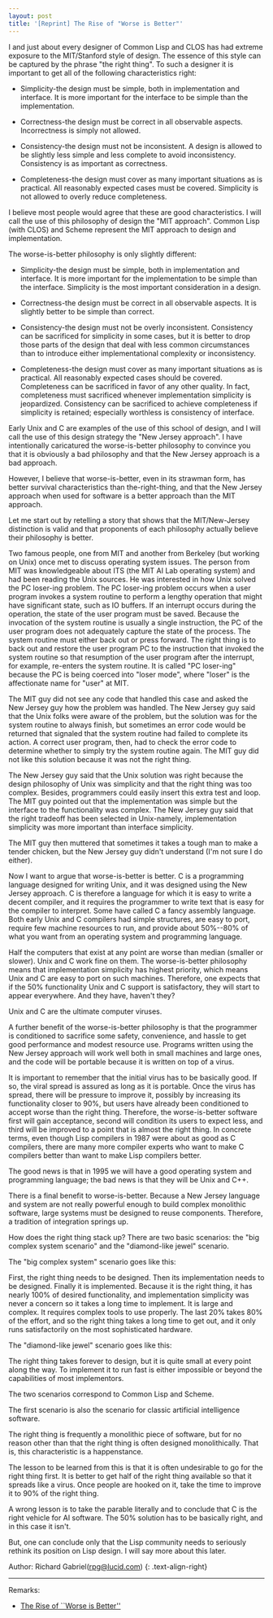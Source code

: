 ```yaml
---
layout: post
title: '[Reprint] The Rise of "Worse is Better"'
---
```


I and just about every designer of Common Lisp and CLOS has had extreme exposure to the MIT/Stanford style of design. The essence of this style can be captured by the phrase "the right thing". To such a designer it is important to get all of the following characteristics right:

- Simplicity-the design must be simple, both in implementation and interface. It is more important for the interface to be simple than the implementation.

- Correctness-the design must be correct in all observable aspects. Incorrectness is simply not allowed.

- Consistency-the design must not be inconsistent. A design is allowed to be slightly less simple and less complete to avoid inconsistency. Consistency is as important as correctness.

- Completeness-the design must cover as many important situations as is practical. All reasonably expected cases must be covered. Simplicity is not allowed to overly reduce completeness.

I believe most people would agree that these are good characteristics. I will call the use of this philosophy of design the "MIT approach". Common Lisp (with CLOS) and Scheme represent the MIT approach to design and implementation.

The worse-is-better philosophy is only slightly different:

- Simplicity-the design must be simple, both in implementation and interface. It is more important for the implementation to be simple than the interface. Simplicity is the most important consideration in a design.

- Correctness-the design must be correct in all observable aspects. It is slightly better to be simple than correct.

- Consistency-the design must not be overly inconsistent. Consistency can be sacrificed for simplicity in some cases, but it is better to drop those parts of the design that deal with less common circumstances than to introduce either implementational complexity or inconsistency.

- Completeness-the design must cover as many important situations as is practical. All reasonably expected cases should be covered. Completeness can be sacrificed in favor of any other quality. In fact, completeness must sacrificed whenever implementation simplicity is jeopardized. Consistency can be sacrificed to achieve completeness if simplicity is retained; especially worthless is consistency of interface.

Early Unix and C are examples of the use of this school of design, and I will call the use of this design strategy the "New Jersey approach". I have intentionally caricatured the worse-is-better philosophy to convince you that it is obviously a bad philosophy and that the New Jersey approach is a bad approach.

<!--more-->

However, I believe that worse-is-better, even in its strawman form, has better survival characteristics than the-right-thing, and that the New Jersey approach when used for software is a better approach than the MIT approach.

Let me start out by retelling a story that shows that the MIT/New-Jersey distinction is valid and that proponents of each philosophy actually believe their philosophy is better.

Two famous people, one from MIT and another from Berkeley (but working on Unix) once met to discuss operating system issues. The person from MIT was knowledgeable about ITS (the MIT AI Lab operating system) and had been reading the Unix sources. He was interested in how Unix solved the PC loser-ing problem. The PC loser-ing problem occurs when a user program invokes a system routine to perform a lengthy operation that might have significant state, such as IO buffers. If an interrupt occurs during the operation, the state of the user program must be saved. Because the invocation of the system routine is usually a single instruction, the PC of the user program does not adequately capture the state of the process. The system routine must either back out or press forward. The right thing is to back out and restore the user program PC to the instruction that invoked the system routine so that resumption of the user program after the interrupt, for example, re-enters the system routine. It is called "PC loser-ing" because the PC is being coerced into "loser mode", where "loser" is the affectionate name for "user" at MIT.

The MIT guy did not see any code that handled this case and asked the New Jersey guy how the problem was handled. The New Jersey guy said that the Unix folks were aware of the problem, but the solution was for the system routine to always finish, but sometimes an error code would be returned that signaled that the system routine had failed to complete its action. A correct user program, then, had to check the error code to determine whether to simply try the system routine again. The MIT guy did not like this solution because it was not the right thing.

The New Jersey guy said that the Unix solution was right because the design philosophy of Unix was simplicity and that the right thing was too complex. Besides, programmers could easily insert this extra test and loop. The MIT guy pointed out that the implementation was simple but the interface to the functionality was complex. The New Jersey guy said that the right tradeoff has been selected in Unix-namely, implementation simplicity was more important than interface simplicity.

The MIT guy then muttered that sometimes it takes a tough man to make a tender chicken, but the New Jersey guy didn't understand (I'm not sure I do either).

Now I want to argue that worse-is-better is better. C is a programming language designed for writing Unix, and it was designed using the New Jersey approach. C is therefore a language for which it is easy to write a decent compiler, and it requires the programmer to write text that is easy for the compiler to interpret. Some have called C a fancy assembly language. Both early Unix and C compilers had simple structures, are easy to port, require few machine resources to run, and provide about 50%--80% of what you want from an operating system and programming language.

Half the computers that exist at any point are worse than median (smaller or slower). Unix and C work fine on them. The worse-is-better philosophy means that implementation simplicity has highest priority, which means Unix and C are easy to port on such machines. Therefore, one expects that if the 50% functionality Unix and C support is satisfactory, they will start to appear everywhere. And they have, haven't they?

Unix and C are the ultimate computer viruses.

A further benefit of the worse-is-better philosophy is that the programmer is conditioned to sacrifice some safety, convenience, and hassle to get good performance and modest resource use. Programs written using the New Jersey approach will work well both in small machines and large ones, and the code will be portable because it is written on top of a virus.

It is important to remember that the initial virus has to be basically good. If so, the viral spread is assured as long as it is portable. Once the virus has spread, there will be pressure to improve it, possibly by increasing its functionality closer to 90%, but users have already been conditioned to accept worse than the right thing. Therefore, the worse-is-better software first will gain acceptance, second will condition its users to expect less, and third will be improved to a point that is almost the right thing. In concrete terms, even though Lisp compilers in 1987 were about as good as C compilers, there are many more compiler experts who want to make C compilers better than want to make Lisp compilers better.

The good news is that in 1995 we will have a good operating system and programming language; the bad news is that they will be Unix and C++.

There is a final benefit to worse-is-better. Because a New Jersey language and system are not really powerful enough to build complex monolithic software, large systems must be designed to reuse components. Therefore, a tradition of integration springs up.

How does the right thing stack up? There are two basic scenarios: the "big complex system scenario" and the "diamond-like jewel" scenario.

The "big complex system" scenario goes like this:

First, the right thing needs to be designed. Then its implementation needs to be designed. Finally it is implemented. Because it is the right thing, it has nearly 100% of desired functionality, and implementation simplicity was never a concern so it takes a long time to implement. It is large and complex. It requires complex tools to use properly. The last 20% takes 80% of the effort, and so the right thing takes a long time to get out, and it only runs satisfactorily on the most sophisticated hardware.

The "diamond-like jewel" scenario goes like this:

The right thing takes forever to design, but it is quite small at every point along the way. To implement it to run fast is either impossible or beyond the capabilities of most implementors.

The two scenarios correspond to Common Lisp and Scheme.

The first scenario is also the scenario for classic artificial intelligence software.

The right thing is frequently a monolithic piece of software, but for no reason other than that the right thing is often designed monolithically. That is, this characteristic is a happenstance.

The lesson to be learned from this is that it is often undesirable to go for the right thing first. It is better to get half of the right thing available so that it spreads like a virus. Once people are hooked on it, take the time to improve it to 90% of the right thing.

A wrong lesson is to take the parable literally and to conclude that C is the right vehicle for AI software. The 50% solution has to be basically right, and in this case it isn't.

But, one can conclude only that the Lisp community needs to seriously rethink its position on Lisp design. I will say more about this later.


Author: Richard Gabriel(rpg@lucid.com)
{: .text-align-right}

---

Remarks:

- [The Rise of ``Worse is Better''](https://www.jwz.org/doc/worse-is-better.html)
